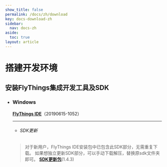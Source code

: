 ```yaml
---
show_title: false
permalink: /docs/zh/download
key: docs-download-zh
sidebar:
  nav: docs-zh
aside:
  toc: true
layout: article
---
```

# 搭建开发环境
## 安装FlyThings集成开发工具及SDK

* ### Windows   
  [**FlyThings IDE**](http://download.zkswe.com/ide/flythings-ide-win32-win32-x86-setup.exe)（20190615-1052） 
  
  
  
  ------
  
  * ###### SDK更新  

   > 对于新用户，FlyThings IDE安装包中已包含此SDK部分，无需重复下载。 如果想独立更新SDK部分，可以手动下载解压，替换原sdk文件夹即可。 [**SDK更新包**](http://download.zkswe.com/ide/sdk.zip)(1.4.3)